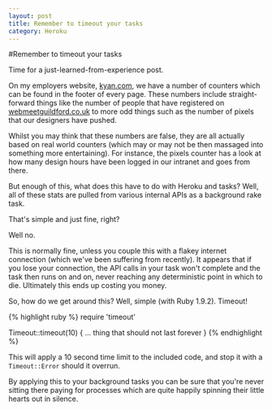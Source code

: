 ```yaml
---
layout: post
title: Remember to timeout your tasks
category: Heroku
---
```

#Remember to timeout your tasks

Time for a just-learned-from-experience post.

On my employers website, [kyan.com](http://kyan.com), we have a number of counters which can be found in the footer of every page.  These numbers include straight-forward things like the number of people that have registered on [webmeetguildford.co.uk](http://webmeetguildford.co.uk) to more odd things such as the number of pixels that our designers have pushed.

Whilst you may think that these numbers are false, they are all actually based on real world counters (which may or may not be then massaged into something more entertaining).  For instance, the pixels counter has a look at how many design hours have been logged in our intranet and goes from there.

But enough of this, what does this have to do with Heroku and tasks? Well, all of these stats are pulled from various internal APIs as a background rake task.

That's simple and just fine, right?

Well no.

This is normally fine, unless you couple this with a flakey internet connection (which we've been suffering from recently).  It appears that if you lose your connection, the API calls in your task won't complete and the task then runs on and on, never reaching any deterministic point in which to die.  Ultimately this ends up costing you money.

So, how do we get around this?  Well, simple (with Ruby 1.9.2).  Timeout!

{% highlight ruby %}
require 'timeout'

Timeout::timeout(10) {
  ... thing that should not last forever
}
{% endhighlight %}

This will apply a 10 second time limit to the included code, and stop it with a `Timeout::Error` should it overrun.  

By applying this to your background tasks you can be sure that you're never sitting there paying for processes which are quite happily spinning their little hearts out in silence.